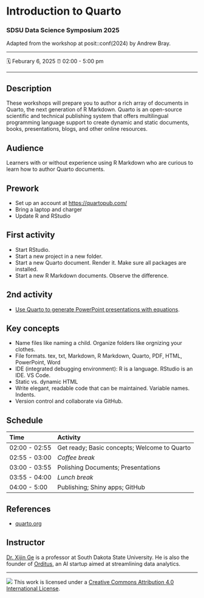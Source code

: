 Introduction to Quarto
================

### SDSU Data Science Symposium 2025

Adapted from the workshop at posit::conf(2024)   by Andrew Bray.

-----

:spiral_calendar: Feburary 6, 2025 
:alarm_clock:     02:00 - 5:00 pm


-----

## Description

These workshops will prepare you to author a rich array of documents in Quarto, the next generation of R Markdown. Quarto is an open-source scientific and technical publishing system that offers multilingual programming language support to create dynamic and static documents, books, presentations, blogs, and other online resources.

## Audience

Learners with or without experience using R Markdown who are curious to learn how to author Quarto documents.

## Prework

- Set up an account at https://quartopub.com/
- Bring a laptop and charger
- Update R and RStudio

## First activity

- Start RStudio.
- Start a new project in a new folder.
- Start a new Quarto document. Render it. Make sure all packages are installed.
- Start a new R Markdown documents. Observe the difference.

## 2nd activity

- [Use Quarto to generate PowerPoint presentations with equations](https://www.ge-lab.org/2024/12/03/generating-powerpoint-presentations-in-minutes/).

## Key concepts

- Name files like naming a child. Organize folders like orgnizing your clothes.
- File formats.    tex,  txt,  Markdown, R Markdown, Quarto, PDF, HTML, PowerPoint, Word
- IDE (integrated debugging environment): R is a language. RStudio is an IDE. VS Code.
- Static vs. dynamic HTML
- Write elegant, readable code that can be maintained. Variable names. Indents.
- Version control and collaborate via GitHub.




## Schedule

| Time          | Activity         |
| :------------ | :--------------- |
| 02:00 - 02:55 | Get ready; Basic concepts; Welcome to Quarto        |
| 02:55 - 03:00 | *Coffee break*   |
| 03:00 - 03:55 | Polishing Documents; Presentations        |
| 03:55 - 04:00 | *Lunch break*    |
| 04:00 - 5:00 | Publishing; Shiny apps; GitHub        |


## References

- [quarto.org](https://quarto.org/)


## Instructor

[Dr. Xijin Ge](https://www.sdstate.edu/directory/xijin-ge) is a professor at South Dakota State University. He is also the founder of [Orditus](https://orditus.com), an AI startup aimed at streamlining  data analytics.

-----

![](https://i.creativecommons.org/l/by/4.0/88x31.png) This work is
licensed under a [Creative Commons Attribution 4.0 International
License](https://creativecommons.org/licenses/by/4.0/).
